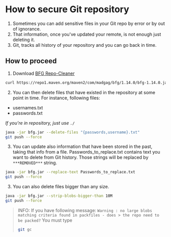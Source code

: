 # How to secure Git repository

1. Sometimes you can add sensitive files in your Git repo by error or by out of ignorance.
2. That information, once you've updated your remote, is not enough just deleting it.
3. Git, tracks all history of your repository and you can go back in time.

## How to proceed

1. Download [BFG Repo-Cleaner](https://rtyley.github.io/bfg-repo-cleaner/)

```bash
curl https://repo1.maven.org/maven2/com/madgag/bfg/1.14.0/bfg-1.14.0.jar -o bfg.jar
```

2. You can then delete files that have existed in the repository at some point in time. For instance, following files:
* usernames.txt
* passwords.txt

*If you're in repository, just use `./`*

```bash
java -jar bfg.jar --delete-files "{passwords,username}.txt"
git push --force
```

3. You can update also information that have been stored in the past, taking that info from a file.
Passwords_to_replace.txt contains text you want to delete from Git history. Those strings will be replaced by `***REMOVED***` string.

```bash
java -jar bfg.jar --replace-text Passwords_to_replace.txt
git push --force
```

3. You can also delete files bigger than any size.

```bash
java -jar bfg.jar --strip-blobs-bigger-than 10M
git push --force
```

> INFO:
> If you have following message:
> `Warning : no large blobs matching criteria found in packfiles - does > the repo need to be packed?`
> You must type
> ```bash
> git gc
> ```
> 